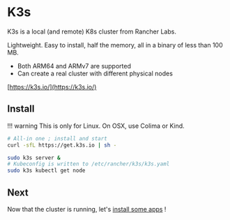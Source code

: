 # K3s 

K3s is a local (and remote) K8s cluster from Rancher Labs.

Lightweight. Easy to install, half the memory, all in a binary of less than 100 MB.

- Both ARM64 and ARMv7 are supported
- Can create a real cluster with different physical nodes

[https://k3s.io/](https://k3s.io/)

## Install

!!! warning
    This is only for Linux. On OSX, use Colima or Kind.
    
```bash
# All-in one ; install and start
curl -sfL https://get.k3s.io | sh - 

sudo k3s server &
# Kubeconfig is written to /etc/rancher/k3s/k3s.yaml
sudo k3s kubectl get node


```

## Next

Now that the cluster is running, let's [install some apps](../app_deployment.md) !